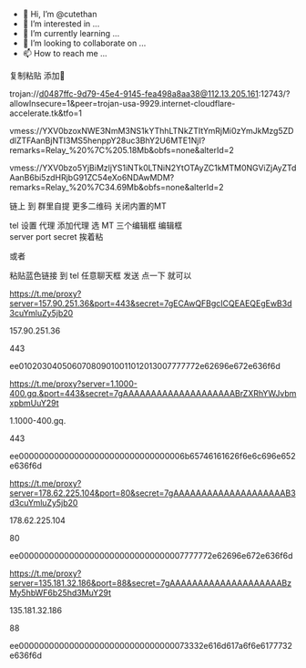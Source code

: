 - 👋 Hi, I’m @cutethan
- 👀 I’m interested in ...
- 🌱 I’m currently learning ...
- 💞️ I’m looking to collaborate on ...
- 📫 How to reach me ...

<!---
cutethan/cutethan is a ✨ special ✨ repository because its `README.md` (this file) appears on your GitHub profile.
You can click the Preview link to take a look at your changes.
--->

复制粘贴 添加🚀


trojan://d0487ffc-9d79-45e4-9145-fea498a8aa38@112.13.205.161:12743/?allowInsecure=1&peer=trojan-usa-9929.internet-cloudflare-accelerate.tk&tfo=1


vmess://YXV0bzoxNWE3NmM3NS1kYThhLTNkZTItYmRjMi0zYmJkMzg5ZDdlZTFAanBjNTI3MS5henppY28uc3BhY2U6MTE1NjI?remarks=Relay_%20%7C%205.18Mb&obfs=none&alterId=2


vmess://YXV0bzo5YjBiMzljYS1iNTk0LTNiN2YtOTAyZC1kMTM0NGViZjAyZTdAanB6bi5zdHRjbG91ZC54eXo6NDAwMDM?remarks=Relay_%20%7C34.69Mb&obfs=none&alterId=2

链上 到 群里自提 更多二维码 关闭内置的MT



tel 设置 代理 添加代理 选 MT 
三个编辑框 编辑框  
server port secret 挨着粘

或者

粘贴蓝色链接 到 tel 任意聊天框 发送 点一下 就可以

https://t.me/proxy?server=157.90.251.36&port=443&secret=7gECAwQFBgcICQEAEQEgEwB3d3cuYmluZy5jb20


157.90.251.36

443



ee010203040506070809010011012013007777772e62696e672e636f6d


https://t.me/proxy?server=1.1000-400.gq.&port=443&secret=7gAAAAAAAAAAAAAAAAAAAABrZXRhYWJvbmxpbmUuY29t

1.1000-400.gq.

443

ee000000000000000000000000000000006b65746161626f6e6c696e652e636f6d



https://t.me/proxy?server=178.62.225.104&port=80&secret=7gAAAAAAAAAAAAAAAAAAAAB3d3cuYmluZy5jb20

178.62.225.104

80

ee000000000000000000000000000000007777772e62696e672e636f6d


https://t.me/proxy?server=135.181.32.186&port=88&secret=7gAAAAAAAAAAAAAAAAAAAABzMy5hbWF6b25hd3MuY29t

135.181.32.186

88


ee0000000000000000000000000000000073332e616d617a6f6e6177732e636f6d
